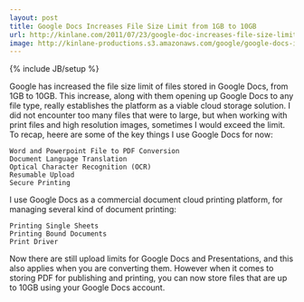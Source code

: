 ```yaml
---
layout: post
title: Google Docs Increases File Size Limit from 1GB to 10GB
url: http://kinlane.com/2011/07/23/google-doc-increases-file-size-limit-from-1gb-to-10gb/
image: http://kinlane-productions.s3.amazonaws.com/google/google-docs-icon.jpg
---
```

{% include JB/setup %}

Google has increased the file size limit of files stored in Google Docs, from 1GB to 10GB.
This increase, along with them opening up Google Docs to any file type, really establishes the platform as a viable cloud storage solution.
I did not encounter too many files that were to large, but when working with print files and high resolution images, sometimes I would exceed the limit.
To recap, heere are some of the key things I use Google Docs for now:

	Word and Powerpoint File to PDF Conversion
	Document Language Translation
	Optical Character Recognition (OCR)
	Resumable Upload 
	Secure Printing

I use Google Docs as a commercial document cloud printing platform, for managing several kind of document printing:

	Printing Single Sheets
	Printing Bound Documents
	Print Driver

Now there are still upload limits for Google Docs and Presentations, and this also applies when you are converting them.
However when it comes to storing PDF for publishing and printing, you can now store files that are up to 10GB using your Google Docs account.
